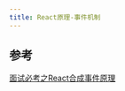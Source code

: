 ```yaml
---
title: React原理-事件机制
---
```









## 参考

[面试必考之React合成事件原理](https://mp.weixin.qq.com/s/A1oV--p5NpiKjtdFv9ODBQ)
